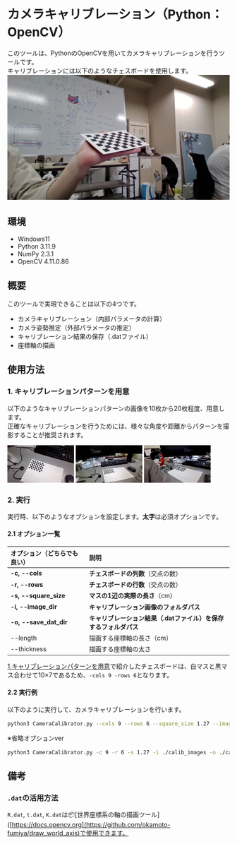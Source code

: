 # カメラキャリブレーション（Python：OpenCV）

このツールは、PythonのOpenCVを用いてカメラキャリブレーションを行うツールです。  
キャリブレーションには以下のようなチェスボードを使用します。
![チェスボード](./input.jpg)

## 環境
- Windows11
- Python 3.11.9
- NumPy 2.3.1
- OpenCV 4.11.0.86

## 概要
このツールで実現できることは以下の4つです。
- カメラキャリブレーション（内部パラメータの計算）
- カメラ姿勢推定（外部パラメータの推定）
- キャリブレーション結果の保存（.datファイル）
- 座標軸の描画
  
## 使用方法
### 1. キャリブレーションパターンを用意
以下のようなキャリブレーションパターンの画像を10枚から20枚程度、用意します。  
正確なキャリブレーションを行うためには、様々な角度や距離からパターンを撮影することが推奨されます。﻿

<p float="left">
  <img src="./calib_images/WIN_20250710_13_56_05_Pro.jpg" width="30%" />
  <img src="./calib_images/WIN_20250710_13_56_27_Pro.jpg" width="30%" />
  <img src="./calib_images/WIN_20250710_13_57_14_Pro.jpg" width="30%" />
</p>

### 2. 実行
実行時、以下のようなオプションを設定します。**太字**は必須オプションです。

#### 2.1 オプション一覧
| オプション（どちらでも良い） | 説明 |
| :--- | :--- |
| **-c, --cols** | **チェスボードの列数**（交点の数） |
| **-r, --rows** | **チェスボードの行数**（交点の数） |
| **-s, --square_size** | **マスの1辺の実際の長さ**（cm） |
| **-i, --image_dir** | **キャリブレーション画像のフォルダパス** |
| **-o, --save_dat_dir** | **キャリブレーション結果（.datファイル）を保存するフォルダパス** |
| --length | 描画する座標軸の長さ（cm）|
| --thickness | 描画する座標軸の太さ |

[1.キャリブレーションパターンを用意](#1-キャリブレーションパターンを用意)で紹介したチェスボードは、白マスと黒マス合わせて10×7であるため、`-cols 9 -rows 6`となります。


#### 2.2 実行例
以下のように実行して、カメラキャリブレーションを行います。
```bash
python3 CameraCalibrator.py --cols 9 --rows 6 --square_size 1.27 --image_dir ./calib_images --save_path ./calibation_results
```
※省略オプションver
```bash
python3 CameraCalibrator.py -c 9 -r 6 -s 1.27 -i ./calib_images -o ./calibation_results
```

## 備考
### `.dat`の活用方法
`R.dat`, `t.dat`, `K.dat`は📦[世界座標系の軸の描画ツール]([https://docs.opencv.org](https://github.com/okamoto-fumiya/draw_world_axis)で使用できます。

